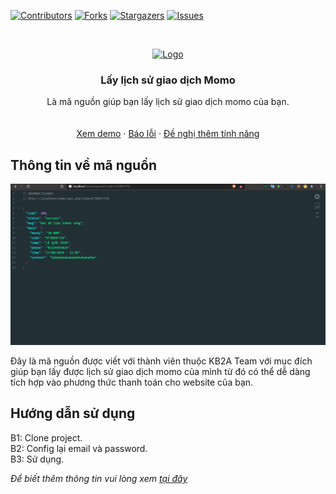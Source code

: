 [![Contributors][contributors-shield]][contributors-url]
[![Forks][forks-shield]][forks-url]
[![Stargazers][stars-shield]][stars-url]
[![Issues][issues-shield]][issues-url]

<!-- PROJECT LOGO -->
<br />
<p align="center">
  <a href="#">
    <img src="https://touchcinema.com/storage/01-2019/unnamed.jpg" width="100" height="100" alt="Logo">
  </a>

  <h3 align="center">Lấy lịch sử giao dịch Momo</h3>

  <p align="center">
    Là mã nguồn giúp bạn lấy lịch sử giao dịch momo của bạn.
    <br />
    <br />
    <br />
    <a href="#">Xem demo</a>
    ·
    <a href="https://facebook.com/binh27112004">Báo lỗi</a>
    ·
    <a href="https://facebook.com/binh27112004">Đề nghị thêm tính năng</a>
  </p>
</p>


## Thông tin về mã nguồn

[![Product Name Screen Shot][product-screenshot]](https://example.com)

Đây là mã nguồn được viết với thành viên thuộc KB2A Team với mục đích giúp bạn lấy được lịch sử giao dịch momo của mình từ đó có thể dễ dàng tích hợp vào phương thức thanh toán cho website của bạn.

## Hướng dẫn sử dụng

B1: Clone project. <br>
B2: Config lại email và password. <br>
B3: Sử dụng.

_Để biết thêm thông tin vui lòng xem [tại đây](https://example.com)_


[contributors-shield]: https://img.shields.io/github/contributors/BinhLe2711/get-momo-transfer-history.svg?style=flat-square
[contributors-url]: https://github.com/BinhLe2711/get-momo-transfer-history/graphs/contributors
[forks-shield]: https://img.shields.io/github/forks/BinhLe2711/get-momo-transfer-history.svg?style=flat-square
[forks-url]: https://github.com/BinhLe2711/get-momo-transfer-history/network/members
[stars-shield]: https://img.shields.io/github/stars/BinhLe2711/get-momo-transfer-history.svg?style=flat-square
[stars-url]: https://github.com/BinhLe2711/get-momo-transfer-history/stargazers
[issues-shield]: https://img.shields.io/github/issues/BinhLe2711/get-momo-transfer-history.svg?style=flat-square
[issues-url]: https://github.com/BinhLe2711/get-momo-transfer-history/issues
[license-shield]: https://img.shields.io/github/license/BinhLe2711/get-momo-transfer-history.svg?style=flat-square
[license-url]: https://github.com/BinhLe2711/get-momo-transfer-history/blob/master/LICENSE.txt
[linkedin-shield]: https://img.shields.io/badge/-LinkedIn-black.svg?style=flat-square&logo=linkedin&colorB=555
[linkedin-url]: https://linkedin.com/in/BinhLe2711
[product-screenshot]: images/screenshot.png
